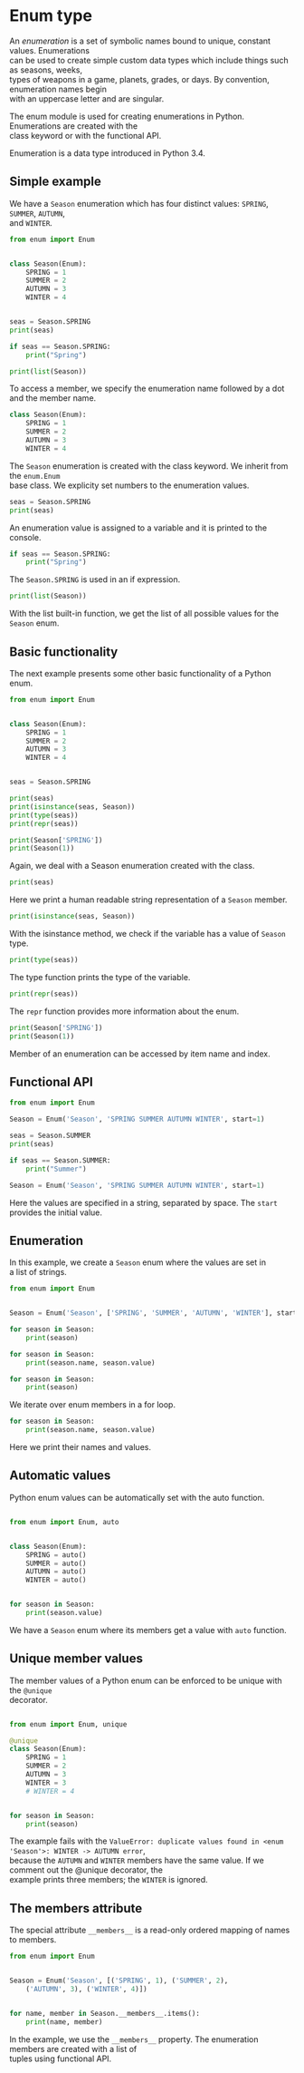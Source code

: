 # Enum type


An *enumeration* is a set of symbolic names bound to unique, constant values. Enumerations  
can be used to create simple custom data types which include things such as seasons, weeks,  
types of weapons in a game, planets, grades, or days. By convention, enumeration names begin  
with an uppercase letter and are singular.  

The enum module is used for creating enumerations in Python. Enumerations are created with the  
class keyword or with the functional API.  

Enumeration is a data type introduced in Python 3.4.

## Simple example

We have a  `Season` enumeration which has four distinct values: `SPRING`, `SUMMER`, `AUTUMN`,  
and `WINTER`. 

```python
from enum import Enum


class Season(Enum):
    SPRING = 1
    SUMMER = 2
    AUTUMN = 3
    WINTER = 4


seas = Season.SPRING
print(seas)

if seas == Season.SPRING:
    print("Spring")

print(list(Season))
```

To access a member, we specify the enumeration name followed by a dot and the member name.  

```python
class Season(Enum):
    SPRING = 1
    SUMMER = 2
    AUTUMN = 3
    WINTER = 4
````

The `Season` enumeration is created with the class keyword. We inherit from the `enum.Enum`  
base class. We explicity set numbers to the enumeration values.  

```python
seas = Season.SPRING
print(seas)
```

An enumeration value is assigned to a variable and it is printed to the console.  

```python
if seas == Season.SPRING:
    print("Spring")
```

The `Season.SPRING` is used in an if expression.  

```python
print(list(Season))
```

With the list built-in function, we get the list of all possible values for the `Season` enum.  


## Basic functionality 

The next example presents some other basic functionality of a Python enum.

```python
from enum import Enum


class Season(Enum):
    SPRING = 1
    SUMMER = 2
    AUTUMN = 3
    WINTER = 4


seas = Season.SPRING

print(seas)
print(isinstance(seas, Season))
print(type(seas))
print(repr(seas))

print(Season['SPRING'])
print(Season(1))
```

Again, we deal with a Season enumeration created with the class.

```python
print(seas)
```

Here we print a human readable string representation of a `Season` member.  

```python
print(isinstance(seas, Season))
```

With the isinstance method, we check if the variable has a value of `Season` type.  

```python
print(type(seas))
```

The type function prints the type of the variable.

```python
print(repr(seas))
```

The `repr` function provides more information about the enum.

```python
print(Season['SPRING'])
print(Season(1))
```

Member of an enumeration can be accessed by item name and index.


## Functional API

```python
from enum import Enum

Season = Enum('Season', 'SPRING SUMMER AUTUMN WINTER', start=1)

seas = Season.SUMMER
print(seas)

if seas == Season.SUMMER:
    print("Summer")
```

```python
Season = Enum('Season', 'SPRING SUMMER AUTUMN WINTER', start=1)
```

Here the values are specified in a string, separated by space. The `start`  
provides the initial value.


## Enumeration

In this example, we create a `Season` enum where the values are set in   
a list of strings.

```python
from enum import Enum


Season = Enum('Season', ['SPRING', 'SUMMER', 'AUTUMN', 'WINTER'], start=5)

for season in Season:
    print(season)

for season in Season:
    print(season.name, season.value)
```

```python
for season in Season:
    print(season)
```

We iterate over enum members in a for loop.

```python
for season in Season:
    print(season.name, season.value)
```

Here we print their names and values.

## Automatic values

Python enum values can be automatically set with the auto function.

```python

from enum import Enum, auto


class Season(Enum):
    SPRING = auto()
    SUMMER = auto()
    AUTUMN = auto()
    WINTER = auto()


for season in Season:
    print(season.value)
```

We have a `Season` enum where its members get a value with `auto` function.


## Unique member values

The member values of a Python enum can be enforced to be unique with the `@unique`  
decorator.

```python

from enum import Enum, unique

@unique
class Season(Enum):
    SPRING = 1
    SUMMER = 2
    AUTUMN = 3
    WINTER = 3
    # WINTER = 4


for season in Season:
    print(season)
```

The example fails with the `ValueError: duplicate values found in <enum 'Season'>: WINTER -> AUTUMN error`,   
because the `AUTUMN` and `WINTER` members have the same value. If we comment out the @unique decorator, the  
example prints three members; the `WINTER` is ignored.  

## The __members__ attribute

The special attribute `__members__` is a read-only ordered mapping of names to members.

```python
from enum import Enum


Season = Enum('Season', [('SPRING', 1), ('SUMMER', 2), 
    ('AUTUMN', 3), ('WINTER', 4)])


for name, member in Season.__members__.items():
    print(name, member)
```

In the example, we use the `__members__` property. The enumeration members are created with a list of  
tuples using functional API.

